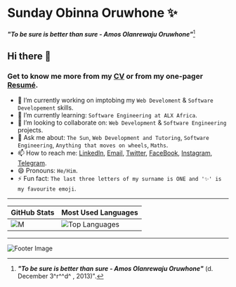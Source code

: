 # **Sunday Obinna Oruwhone ✨**
***"To be sure is better than sure - Amos Olanrewaju Oruwhone"***[^1]

## Hi there 👋

### Get to know me more from my [CV](https://docs.google.com/document/d/1ocDekhxp9KxNqNtb6MkeAlDd9gDQ14vbsIGvzyYVK4I/edit?usp=sharing) or from my one-pager [Resumé](https://docs.google.com/document/d/1W4riSUmAR-9jOE98AILIzI74mzGna9xPSutxnap8-qU/edit?usp=sharing).

<!-- - 🤔 I’m looking for help with: `...`. -->
- 🔭 I’m currently working on imptobing my `Web Develoment` & `Software Developement` skills.
- 🌱 I’m currently learning: `Software Engineering at ALX Africa`.
- 👯 I’m looking to collaborate on: `Web Development` & `Software Engineering` projects.
- 💬 Ask me about: `The Sun`, `Web Development and Tutoring`, `Software Engineering`, `Anything that moves on wheels`, `Maths`.
- 📫 How to reach me: [LinkedIn](https://www.linkedin.com/in/0xOneBeing), [Email](mailto:sundayoruwhone@gmail.com), [Twitter](https://www.twitter.com/0xOneBeing), [FaceBook](https://www.facebook.com/OxOneBeing), [Instagram](https://www.instagram.com/0xonebeing), [Telegram](https://t.me/OxOneBeing).
- 😄 Pronouns: `He/Him`.
- ⚡ Fun fact: `The last three letters of my surname is ONE and '✨' is my favourite emoji`.

---

| GitHub Stats | Most Used Languages |
| ----------- | ----------- |
| ![M](https://github-readme-stats.vercel.app/api?username=OxOneBeing&show_icons=true&theme=transparent) | ![Top Languages](https://github-readme-stats.vercel.app/api/top-langs/?username=OxOneBeing&layout=compact&theme=transparent) |

---

![Footer Image](https://pbs.twimg.com/profile_banners/200819716/1566675154/1500x500)



[^1]: ***"To be sure is better than sure - Amos Olanrewaju Oruwhone"*** (d. December 3^r^^d^&nbsp;, 2013)".
